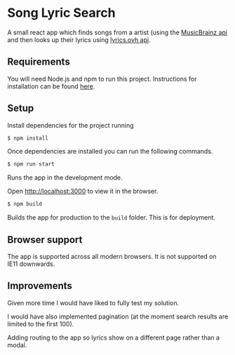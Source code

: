 # Song Lyric Search

A small react app which finds songs from a artist (using the [MusicBrainz api](https://musicbrainz.org/doc/Development/XML_Web_Service/Version_2) and then looks up their lyrics using [lyrics.ovh api](https://lyricsovh.docs.apiary.io/).

## Requirements

You will need Node.js and npm to run this project. Instructions for installation can be found [here](https://docs.npmjs.com/downloading-and-installing-node-js-and-npm).

## Setup

Install dependencies for the project running

```bash
$ npm install
```

Once dependencies are installed you can run the following commands.

```bash
$ npm run start
```

Runs the app in the development mode.

Open [http://localhost:3000](http://localhost:3000) to view it in the browser.

```bash
$ npm build
```

Builds the app for production to the `build` folder. This is for deployment.

## Browser support

The app is supported across all modern browsers. It is not supported on IE11 downwards.

## Improvements

Given more time I would have liked to fully test my solution.

I would have also implemented pagination (at the moment search results are limited to the first 100).

Adding routing to the app so lyrics show on a different page rather than a modal.
